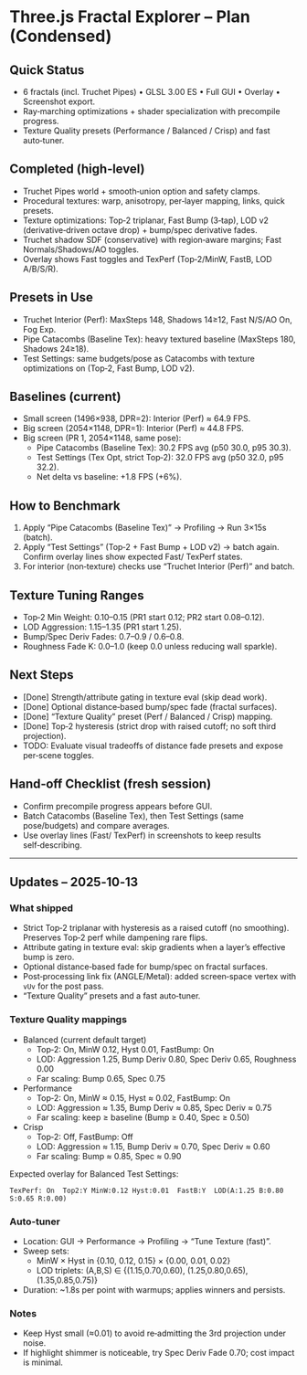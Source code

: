 # Three.js Fractal Explorer – Plan (Condensed)

## Quick Status
- 6 fractals (incl. Truchet Pipes) • GLSL 3.00 ES • Full GUI • Overlay • Screenshot export.
- Ray‑marching optimizations + shader specialization with precompile progress.
- Texture Quality presets (Performance / Balanced / Crisp) and fast auto‑tuner.

## Completed (high‑level)
- Truchet Pipes world + smooth‑union option and safety clamps.
- Procedural textures: warp, anisotropy, per‑layer mapping, links, quick presets.
- Texture optimizations: Top‑2 triplanar, Fast Bump (3‑tap), LOD v2 (derivative‑driven octave drop) + bump/spec derivative fades.
- Truchet shadow SDF (conservative) with region‑aware margins; Fast Normals/Shadows/AO toggles.
- Overlay shows Fast toggles and TexPerf (Top‑2/MinW, FastB, LOD A/B/S/R).

## Presets in Use
- Truchet Interior (Perf): MaxSteps 148, Shadows 14≥12, Fast N/S/AO On, Fog Exp.
- Pipe Catacombs (Baseline Tex): heavy textured baseline (MaxSteps 180, Shadows 24≥18).
- Test Settings: same budgets/pose as Catacombs with texture optimizations on (Top‑2, Fast Bump, LOD v2).

## Baselines (current)
- Small screen (1496×938, DPR=2): Interior (Perf) ≈ 64.9 FPS.
- Big screen (2054×1148, DPR=1): Interior (Perf) ≈ 44.8 FPS.
- Big screen (PR 1, 2054×1148, same pose):
  - Pipe Catacombs (Baseline Tex): 30.2 FPS avg (p50 30.0, p95 30.3).
  - Test Settings (Tex Opt, strict Top‑2): 32.0 FPS avg (p50 32.0, p95 32.2).
  - Net delta vs baseline: +1.8 FPS (+6%).

## How to Benchmark
1) Apply “Pipe Catacombs (Baseline Tex)” → Profiling → Run 3×15s (batch).
2) Apply “Test Settings” (Top‑2 + Fast Bump + LOD v2) → batch again. Confirm overlay lines show expected Fast/ TexPerf states.
3) For interior (non‑texture) checks use “Truchet Interior (Perf)” and batch.

## Texture Tuning Ranges
- Top‑2 Min Weight: 0.10–0.15 (PR1 start 0.12; PR2 start 0.08–0.12).
- LOD Aggression: 1.15–1.35 (PR1 start 1.25).
- Bump/Spec Deriv Fades: 0.7–0.9 / 0.6–0.8.
- Roughness Fade K: 0.0–1.0 (keep 0.0 unless reducing wall sparkle).

## Next Steps
- [Done] Strength/attribute gating in texture eval (skip dead work).
- [Done] Optional distance‑based bump/spec fade (fractal surfaces).
- [Done] “Texture Quality” preset (Perf / Balanced / Crisp) mapping.
- [Done] Top‑2 hysteresis (strict drop with raised cutoff; no soft third projection).
- TODO: Evaluate visual tradeoffs of distance fade presets and expose per‑scene toggles.

## Hand‑off Checklist (fresh session)
- Confirm precompile progress appears before GUI.
- Batch Catacombs (Baseline Tex), then Test Settings (same pose/budgets) and compare averages.
- Use overlay lines (Fast/ TexPerf) in screenshots to keep results self‑describing.

---

## Updates – 2025‑10‑13

### What shipped
- Strict Top‑2 triplanar with hysteresis as a raised cutoff (no smoothing). Preserves Top‑2 perf while dampening rare flips.
- Attribute gating in texture eval: skip gradients when a layer’s effective bump is zero.
- Optional distance‑based fade for bump/spec on fractal surfaces.
- Post‑processing link fix (ANGLE/Metal): added screen‑space vertex with `vUv` for the post pass.
- “Texture Quality” presets and a fast auto‑tuner.

### Texture Quality mappings
- Balanced (current default target)
  - Top‑2: On, MinW 0.12, Hyst 0.01, FastBump: On
  - LOD: Aggression 1.25, Bump Deriv 0.80, Spec Deriv 0.65, Roughness 0.00
  - Far scaling: Bump 0.65, Spec 0.75
- Performance
  - Top‑2: On, MinW ≈ 0.15, Hyst ≈ 0.02, FastBump: On
  - LOD: Aggression ≈ 1.35, Bump Deriv ≈ 0.85, Spec Deriv ≈ 0.75
  - Far scaling: keep ≥ baseline (Bump ≥ 0.40, Spec ≥ 0.50)
- Crisp
  - Top‑2: Off, FastBump: Off
  - LOD: Aggression ≈ 1.15, Bump Deriv ≈ 0.70, Spec Deriv ≈ 0.60
  - Far scaling: Bump ≈ 0.85, Spec ≈ 0.90

Expected overlay for Balanced Test Settings:
```
TexPerf: On  Top2:Y MinW:0.12 Hyst:0.01  FastB:Y  LOD(A:1.25 B:0.80 S:0.65 R:0.00)
```

### Auto‑tuner
- Location: GUI → Performance → Profiling → “Tune Texture (fast)”.
- Sweep sets:
  - MinW × Hyst in {0.10, 0.12, 0.15} × {0.00, 0.01, 0.02}
  - LOD triplets: (A,B,S) ∈ {(1.15,0.70,0.60), (1.25,0.80,0.65), (1.35,0.85,0.75)}
- Duration: ~1.8s per point with warmups; applies winners and persists.

### Notes
- Keep Hyst small (≈0.01) to avoid re‑admitting the 3rd projection under noise.
- If highlight shimmer is noticeable, try Spec Deriv Fade 0.70; cost impact is minimal.
